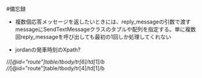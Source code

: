 #備忘録

- 複数個応答メッセージを返したいときには、reply_messageの引数で渡すmessageにSendTextMessageクラスのタプルや配列を指定する。単に複数回reply_messageを呼び出しても最初の1回しか処理してくれない


- jordanの発車時刻のXpath?


//*[@id="route"]table/tbody/tr[6]/td[1]/b
//*[@id="route"]table/tbody/tr[4]/td[1]/b